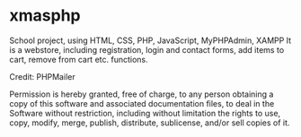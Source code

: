 # xmasphp

School project, using HTML, CSS, PHP, JavaScript, MyPHPAdmin, XAMPP
It is a webstore, including registration, login and contact forms, add items to cart, remove from cart etc. functions.



Credit: PHPMailer

Permission is hereby granted, free of charge, to any person obtaining a copy of
this software and associated documentation files, to deal in
the Software without restriction, including without limitation the rights to
use, copy, modify, merge, publish, distribute, sublicense, and/or sell copies of
it.
